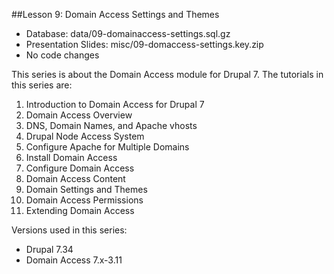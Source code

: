 ##Lesson 9: Domain Access Settings and Themes

- Database: data/09-domainaccess-settings.sql.gz
- Presentation Slides: misc/09-domaccess-settings.key.zip
- No code changes

This series is about the Domain Access module for Drupal 7. The tutorials in this series are:

01. Introduction to Domain Access for Drupal 7
02. Domain Access Overview
03. DNS, Domain Names, and Apache vhosts
04. Drupal Node Access System
05. Configure Apache for Multiple Domains
06. Install Domain Access
07. Configure Domain Access
08. Domain Access Content
09. Domain Settings and Themes
10. Domain Access Permissions
11. Extending Domain Access

Versions used in this series:
- Drupal 7.34
- Domain Access 7.x-3.11